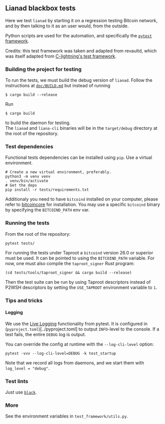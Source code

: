 ## Lianad blackbox tests

Here we test `lianad` by starting it on a regression testing Bitcoin network,
and by then talking to it as an user would, from the outside.

Python scripts are used for the automation, and specifically the [`pytest` framework](https://docs.pytest.org/en/stable/index.html).

Credits: this test framework was taken and adapted from revaultd, which was itself adapted from
[C-lightning's test framework](https://github.com/ElementsProject/lightning/tree/master/contrib/pyln-testing).

### Building the project for testing

To run the tests, we must build the debug version of `lianad`. Follow the instructions at [`doc/BUILD.md`](../doc/BUILD.md) but instead of running
```
$ cargo build --release
```
Run
```
$ cargo build
```
to build the daemon for testing.  
The `lianad` and `liana-cli` binaries will be in the `target/debug` directory at the root of the
repository.

### Test dependencies

Functional tests dependencies can be installed using `pip`. Use a virtual environment.
```
# Create a new virtual environment, preferably.
python3 -m venv venv
. venv/bin/activate
# Get the deps
pip install -r tests/requirements.txt
```

Additionaly you need to have `bitcoind` installed on your computer, please
refer to [bitcoincore](https://bitcoincore.org/en/download/) for installation. You may use a
specific `bitcoind` binary by specifying the `BITCOIND_PATH` env var.

### Running the tests

From the root of the repository:
```
pytest tests/
```

For running the tests under Taproot a `bitcoind` version 26.0 or superior must be used. It can be
pointed to using the `BITCOIND_PATH` variable. For now, one must also compile the `taproot_signer`
Rust program:
```
(cd tests/tools/taproot_signer && cargo build --release)
```

Then the test suite can be run by using Taproot descriptors instead of P2WSH descriptors by setting
the `USE_TAPROOT` environment variable to `1`.

### Tips and tricks
#### Logging

We use the [Live Logging](https://docs.pytest.org/en/latest/logging.html#live-logs)
functionality from pytest. It is configured in (`pyproject.toml`)[../pyproject.toml] to
output `INFO`-level to the console. If a test fails, the entire `DEBUG` log is output.

You can override the config at runtime with the `--log-cli-level` option:
```
pytest -vvv --log-cli-level=DEBUG -k test_startup
```

Note that we record all logs from daemons, and we start them with `log_level = "debug"`.

### Test lints

Just use [`black`](https://github.com/psf/black).

### More

See the environment variables in `test_framework/utils.py`.
